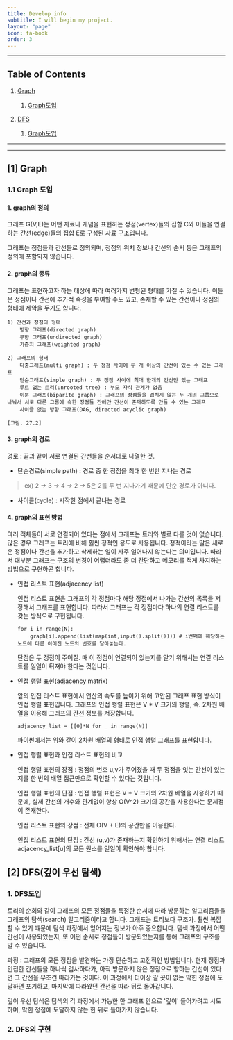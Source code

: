 ```yaml
---
title: Develop info
subtitle: I will begin my project.
layout: "page"
icon: fa-book
order: 3
---
```

---
## Table of Contents

1. [Graph](#Graph)
   1. [Graph도입](#Graph도입)

2. [DFS](#DFS)
   1. [Graph도입](#Graph도입)
---




---
## [1] Graph
### 1.1 Graph 도입
#### 1. graph의 정의

그래프 G(V,E)는 어떤 자료나 개념을 표현하는 정점(vertex)들의 집합 C와 이들을 연결하는 간선(edge)들의 집합 E로 구성된 자료 구조입니다.

그래프는 정점들과 간선들로 정의되며, 정점의 위치 정보나 간선의 순서 등은 그래프의 정의에 포함되지 않습니다.

#### 2. graph의 종류
그래프는 표현하고자 하는 대상에 따라 여러가지 변형된 형태를 가질 수 있습니다. 이들은 정점이나 간선에 추가적 속성을 부여할 수도 있고, 존재할 수 있는 간선이나 정점의 형태에 제약을 두기도 합니다.

	1) 간선과 정점의 형태
		방향 그래프(directed graph)
		무향 그래프(undirected graph)
		가중치 그래프(weighted graph)
		
	2) 그래프의 형태
		다중그래프(multi graph) : 두 정점 사이에 두 개 이상의 간선이 있는 수 있는 그래프
		단순그래프(simple graph) : 두 정점 사이에 최대 한개의 간선만 있는 그래프
		루트 없는 트리(unrooted tree) : 부모 자식 관계가 없음
		이분 그래프(biparite graph) : 그래프의 정점들을 겹치지 않는 두 개의 그룹으로 나눠서 서로 다른 그룹에 속한 정점들 간에만 간선이 존재하도록 만들 수 있는 그래프
		사이클 없는 방향 그래프(DAG, directed acyclic graph)
		
	[그림. 27.2]
	
#### 3. graph의 경로

경로 : 끝과 끝이 서로 연결된 간선들을 순서대로 나열한 것.

 - 단순경로(simple path) : 경로 중 한 정점을 최대 한 번만 지나는 경로
 > ex) 2 -> 3 -> 4 -> 2 -> 5은 2를 두 번 지나가기 때문에 단순 경로가 아니다.
	
 - 사이클(cycle) : 시작한 점에서 끝나는 경로
	
#### 4. graph의 표현 방법
여러 객체들이 서로 연결되어 있다는 점에서 그래프는 트리와 별로 다를 것이 없습니다. 많은 경우 그래프는 트리에 비해 훨씬 정적인 용도로 사용됩니다. 정적이라는 말은 새로운 정점이나 간선을 추가하고 삭제하는 일이 자주 일어나지 않는다는 의미입니다. 따라서 대부분 그래프는 구조의 변경이 어렵더라도 좀 더 간단하고 메모리를 적게 차지하는 방법으로 구현하곤 합니다.

 - 인접 리스트 표현(adjacency list)

	인접 리스트 표현은 그래프의 각 정점마다 해당 정점에서 나가는 간선의 목록을 저장해서 그래프를 표현합니다.  따라서 그래프는 각 정점마다 하나의 연결 리스트를 갖는 방식으로 구현됩니다.
	
	```
	for i in range(N):
		graph[i].append(list(map(int,input().split())))	# i번째에 해당하는 노드에 다른 이어진 노드의 번호를 달아놓는다.
	```
	

	단점은 두 정점이 주어질. 때 이 정점이 연결되어 있는지를 알기 위해서는 연결 리스트를 일일이 뒤져야 한다는 것입니다.

- 인접 행렬 표현(adjacency matrix)

	앞의 인접 리스트 표현에서 연산의 속도를 높이기 위해 고안된 그래프 표현 방식이 인접 행렬 표현입니다. 그래프의 인접 행렬 표현은 V * V 크기의 행렬, 즉. 2차원 배열을 이용해 그래프의 간선 정보를 저장합니다.

	```adjacency_list = [[0]*N for _ in range(N)]```

	파이썬에서는 위와 같이 2차원 배열의 형태로 인접 행렬 그래프를 표현합니다.

- 인접 행렬 표현과 인접 리스트 표현의 비교

	인접 행렬 표현의 장점 : 정점의 번호 u,v가 주어졌을 때 두 정점을 잇는 간선이 있는지를 한 번의 배열 접근만으로 확인할 수 있다는 것입니다.

	인접 행렬 표현의 단점 : 인접 행렬 표현은 V * V 크기의 2차원 배열을 사용하기 때문에, 실제 간선의 개수와 관계없이 항상 O(V^2) 크기의 공간을 사용한다는 문제점이 존재한다.
	
	인접 리스트 표현의 장점 : 전체 O(V + E)의 공간만을 이용한다.
	
	인접 리스트 표현의 단점 : 간선 (u,v)가 존재하는지 확인하기 위해서는 연결 리스트 adjacency_list[u]의 모든 원소를 일일이 확인해야 합니다.
	
## [2] DFS(깊이 우선 탐색)
### 1. DFS도입
트리의 순회와 같이 그래프의 모든 정점들을 특정한 순서에 따라 방문하는 알고리즘들을 그래프의 탐색(search) 알고리즘이라고 합니다. 그래프는 트리보다 구조가. 훨씬 복잡할 수 있기 떄문에 탐색 과정에서 얻어지는 정보가 아주 중요합니다. 탬색 과정에서 어떤 간선이 사용되었는지, 또 어떤 순서로 정점들이 방문되었는지를 통해 그래프의 구조를 알 수 있습니다.

과정 : 그래프의 모든 정점을 발견하는 가장 단순하고 고전적인 방법입니다. 현재 정점과 인접한 간선들을 하나씩 검사하다가, 아직 방문하지 않은 정점으로 향하는 간선이 있다면 그 간선을 무조건 따라가는 것이다. 이 과정에서 더이상 갈 곳이 없는 막힌 정점에 도달하면 포기하고, 마지막에 따라왔던 간선을 따라 뒤로 돌아갑니다.

깊이 우선 탐색은 탐색의 각 과정에서 가능한 한 그래프 안으로 '깊이' 들어가려고 시도하며, 막힌 정점에 도달하지 않는 한 뒤로 돌아가지 않습니다.

### 2. DFS의 구현

